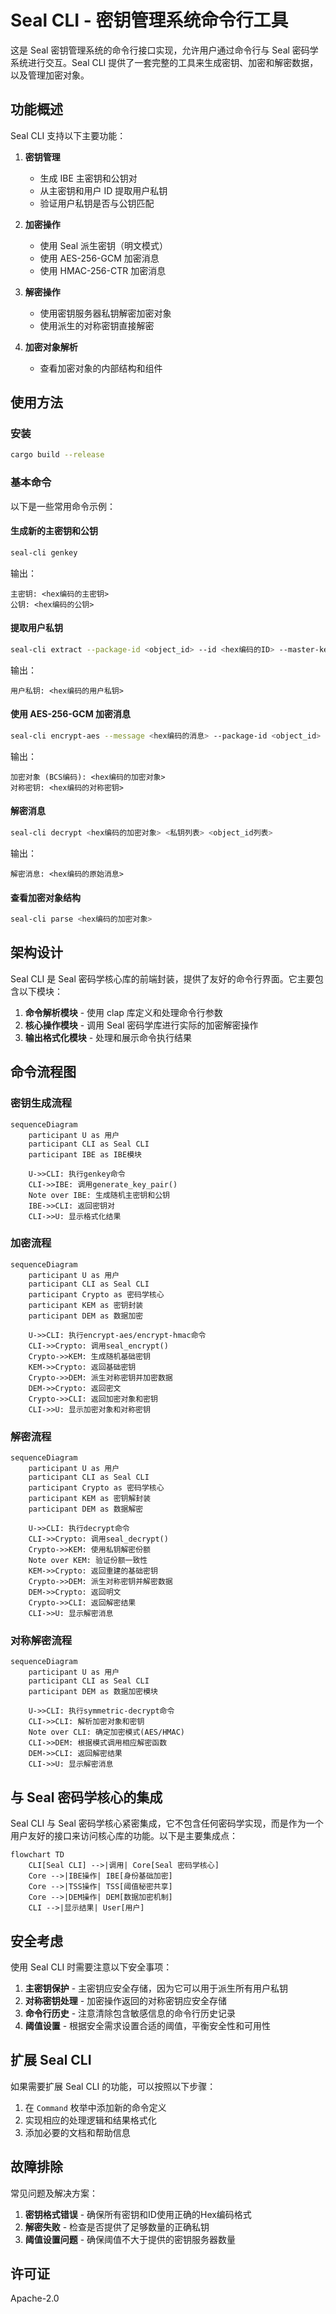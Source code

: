 # Seal CLI - 密钥管理系统命令行工具

这是 Seal 密钥管理系统的命令行接口实现，允许用户通过命令行与 Seal 密码学系统进行交互。Seal CLI 提供了一套完整的工具来生成密钥、加密和解密数据，以及管理加密对象。

## 功能概述

Seal CLI 支持以下主要功能：

1. **密钥管理**
   - 生成 IBE 主密钥和公钥对
   - 从主密钥和用户 ID 提取用户私钥
   - 验证用户私钥是否与公钥匹配

2. **加密操作**
   - 使用 Seal 派生密钥（明文模式）
   - 使用 AES-256-GCM 加密消息
   - 使用 HMAC-256-CTR 加密消息

3. **解密操作**
   - 使用密钥服务器私钥解密加密对象
   - 使用派生的对称密钥直接解密

4. **加密对象解析**
   - 查看加密对象的内部结构和组件

## 使用方法

### 安装

```bash
cargo build --release
```

### 基本命令

以下是一些常用命令示例：

#### 生成新的主密钥和公钥

```bash
seal-cli genkey
```

输出：
```
主密钥: <hex编码的主密钥>
公钥: <hex编码的公钥>
```

#### 提取用户私钥

```bash
seal-cli extract --package-id <object_id> --id <hex编码的ID> --master-key <hex编码的主密钥>
```

输出：
```
用户私钥: <hex编码的用户私钥>
```

#### 使用 AES-256-GCM 加密消息

```bash
seal-cli encrypt-aes --message <hex编码的消息> --package-id <object_id> --id <hex编码的ID> --threshold <阈值> <公钥列表> <object_id列表>
```

输出：
```
加密对象 (BCS编码): <hex编码的加密对象>
对称密钥: <hex编码的对称密钥>
```

#### 解密消息

```bash
seal-cli decrypt <hex编码的加密对象> <私钥列表> <object_id列表>
```

输出：
```
解密消息: <hex编码的原始消息>
```

#### 查看加密对象结构

```bash
seal-cli parse <hex编码的加密对象>
```

## 架构设计

Seal CLI 是 Seal 密码学核心库的前端封装，提供了友好的命令行界面。它主要包含以下模块：

1. **命令解析模块** - 使用 clap 库定义和处理命令行参数
2. **核心操作模块** - 调用 Seal 密码学库进行实际的加密解密操作
3. **输出格式化模块** - 处理和展示命令执行结果

## 命令流程图

### 密钥生成流程

```mermaid
sequenceDiagram
    participant U as 用户
    participant CLI as Seal CLI
    participant IBE as IBE模块
    
    U->>CLI: 执行genkey命令
    CLI->>IBE: 调用generate_key_pair()
    Note over IBE: 生成随机主密钥和公钥
    IBE->>CLI: 返回密钥对
    CLI->>U: 显示格式化结果
```

### 加密流程

```mermaid
sequenceDiagram
    participant U as 用户
    participant CLI as Seal CLI
    participant Crypto as 密码学核心
    participant KEM as 密钥封装
    participant DEM as 数据加密
    
    U->>CLI: 执行encrypt-aes/encrypt-hmac命令
    CLI->>Crypto: 调用seal_encrypt()
    Crypto->>KEM: 生成随机基础密钥
    KEM->>Crypto: 返回基础密钥
    Crypto->>DEM: 派生对称密钥并加密数据
    DEM->>Crypto: 返回密文
    Crypto->>CLI: 返回加密对象和密钥
    CLI->>U: 显示加密对象和对称密钥
```

### 解密流程

```mermaid
sequenceDiagram
    participant U as 用户
    participant CLI as Seal CLI
    participant Crypto as 密码学核心
    participant KEM as 密钥解封装
    participant DEM as 数据解密
    
    U->>CLI: 执行decrypt命令
    CLI->>Crypto: 调用seal_decrypt()
    Crypto->>KEM: 使用私钥解密份额
    Note over KEM: 验证份额一致性
    KEM->>Crypto: 返回重建的基础密钥
    Crypto->>DEM: 派生对称密钥并解密数据
    DEM->>Crypto: 返回明文
    Crypto->>CLI: 返回解密结果
    CLI->>U: 显示解密消息
```

### 对称解密流程

```mermaid
sequenceDiagram
    participant U as 用户
    participant CLI as Seal CLI
    participant DEM as 数据加密模块
    
    U->>CLI: 执行symmetric-decrypt命令
    CLI->>CLI: 解析加密对象和密钥
    Note over CLI: 确定加密模式(AES/HMAC)
    CLI->>DEM: 根据模式调用相应解密函数
    DEM->>CLI: 返回解密结果
    CLI->>U: 显示解密消息
```

## 与 Seal 密码学核心的集成

Seal CLI 与 Seal 密码学核心紧密集成，它不包含任何密码学实现，而是作为一个用户友好的接口来访问核心库的功能。以下是主要集成点：

```mermaid
flowchart TD
    CLI[Seal CLI] -->|调用| Core[Seal 密码学核心]
    Core -->|IBE操作| IBE[身份基础加密]
    Core -->|TSS操作| TSS[阈值秘密共享]
    Core -->|DEM操作| DEM[数据加密机制]
    CLI -->|显示结果| User[用户]
```

## 安全考虑

使用 Seal CLI 时需要注意以下安全事项：

1. **主密钥保护** - 主密钥应安全存储，因为它可以用于派生所有用户私钥
2. **对称密钥处理** - 加密操作返回的对称密钥应安全存储
3. **命令行历史** - 注意清除包含敏感信息的命令行历史记录
4. **阈值设置** - 根据安全需求设置合适的阈值，平衡安全性和可用性

## 扩展 Seal CLI

如果需要扩展 Seal CLI 的功能，可以按照以下步骤：

1. 在 `Command` 枚举中添加新的命令定义
2. 实现相应的处理逻辑和结果格式化
3. 添加必要的文档和帮助信息

## 故障排除

常见问题及解决方案：

1. **密钥格式错误** - 确保所有密钥和ID使用正确的Hex编码格式
2. **解密失败** - 检查是否提供了足够数量的正确私钥
3. **阈值设置问题** - 确保阈值不大于提供的密钥服务器数量

## 许可证

Apache-2.0 